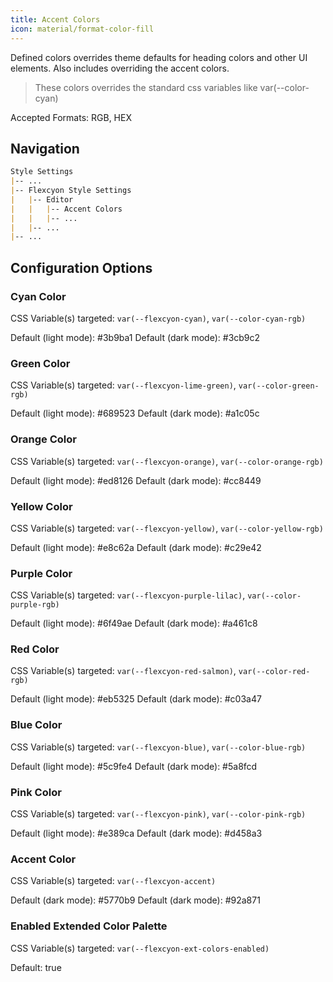```yaml
---
title: Accent Colors
icon: material/format-color-fill
---
```


Defined colors overrides theme defaults for heading colors and other UI elements.
Also includes overriding the accent colors.
> These colors overrides the standard css variables like var(--color-cyan)

Accepted Formats: RGB, HEX

## Navigation
```md
Style Settings
|-- ...
|-- Flexcyon Style Settings
|   |-- Editor
|   |   |-- Accent Colors
|   |   |-- ...
|   |-- ...
|-- ...
```

## Configuration Options

### Cyan Color
CSS Variable(s) targeted: `var(--flexcyon-cyan)`, `var(--color-cyan-rgb)`

Default (light mode): #3b9ba1
Default (dark mode): #3cb9c2

### Green Color
CSS Variable(s) targeted: `var(--flexcyon-lime-green)`, `var(--color-green-rgb)`

Default (light mode): #689523
Default (dark mode): #a1c05c

### Orange Color
CSS Variable(s) targeted: `var(--flexcyon-orange)`, `var(--color-orange-rgb)`

Default (light mode): #ed8126
Default (dark mode): #cc8449

### Yellow Color
CSS Variable(s) targeted: `var(--flexcyon-yellow)`, `var(--color-yellow-rgb)`

Default (light mode): #e8c62a
Default (dark mode): #c29e42

### Purple Color
CSS Variable(s) targeted: `var(--flexcyon-purple-lilac)`, `var(--color-purple-rgb)`

Default (light mode): #6f49ae
Default (dark mode): #a461c8

### Red Color
CSS Variable(s) targeted: `var(--flexcyon-red-salmon)`, `var(--color-red-rgb)`

Default (light mode): #eb5325
Default (dark mode): #c03a47

### Blue Color
CSS Variable(s) targeted: `var(--flexcyon-blue)`, `var(--color-blue-rgb)`

Default (light mode): #5c9fe4
Default (dark mode): #5a8fcd

### Pink Color
CSS Variable(s) targeted: `var(--flexcyon-pink)`, `var(--color-pink-rgb)`

Default (light mode): #e389ca
Default (dark mode): #d458a3

### Accent Color
CSS Variable(s) targeted: `var(--flexcyon-accent)`

Default (dark mode): #5770b9
Default (dark mode): #92a871

### Enabled Extended Color Palette
CSS Variable(s) targeted: `var(--flexcyon-ext-colors-enabled)`

Default: true